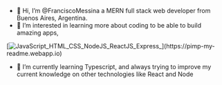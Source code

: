 - 👋 Hi, I’m @FranciscoMessina
     a MERN full stack web developer from Buenos Aires, Argentina.
- 👀 I’m interested in learning more about coding to be able to build amazing apps, 


[![JavaScript_HTML_CSS_NodeJS_ReactJS_Express_](https://pimp-my-readme.webapp.io/pimp-my-readme/technology?technology=JavaScript_HTML_CSS_NodeJS_ReactJS_Express_)](https://pimp-my-readme.webapp.io)

- 🌱 I’m currently learning Typescript, and always trying to improve my current knowledge on other technologies like React and Node
